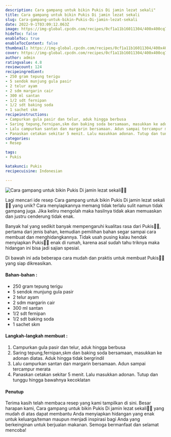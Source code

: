 ```yaml
---
description: Cara gampang untuk bikin Pukis Di jamin lezat sekali"
title: Cara gampang untuk bikin Pukis Di jamin lezat sekali
slug: Cara-gampang-untuk-bikin-Pukis-Di-jamin-lezat-sekali
date: 2022-9-1T03:09:12.063Z
image: https://img-global.cpcdn.com/recipes/0cf1a11b16011304/400x400cq70/photo.jpg
hideToc: false
enableToc: true
enableTocContent: false
thumbnail: https://img-global.cpcdn.com/recipes/0cf1a11b16011304/400x400cq70/photo.jpg
cover: https://img-global.cpcdn.com/recipes/0cf1a11b16011304/400x400cq70/photo.jpg
author: admin
ratingvalue: 4.8
reviewcount: 124
recipeingredient:
- 250 gram tepung terigu
- 5 sendok munjung gula pasir
- 2 telur ayam
- 2 sdm margarin cair
- 300 ml santan
- 1/2 sdt fernipan
- 1/2 sdt baking soda
- 1 sachet skm
recipeinstructions:
- Campurkan gula pasir dan telur, aduk hingga berbusa
- Saring tepung,fernipan,skm dan baking soda bersamaan, masukkan ke adonan diatas. Aduk hingga tidak bergrindil
- Lalu campurkan santan dan margarin bersamaan. Adun sampai tercampur merata
- Panaskan cetakan sekitar 5 menit. Lalu masukkan adonan. Tutup dan tunggu hingga bawahnya kecoklatan
categories:
- Resep

tags:
- Pukis

katakunci: Pukis
recipecuisine: Indonesian

---
```


![Cara gampang untuk bikin Pukis Di jamin lezat sekali👩‍🍳](https://img-global.cpcdn.com/recipes/0cf1a11b16011304/400x400cq70/photo.jpg)

Lagi mencari ide resep Cara gampang untuk bikin Pukis Di jamin lezat sekali👩‍🍳 yang unik? Cara menyiapkannya memang tidak terlalu sulit namun tidak gampang juga. Jika keliru mengolah maka hasilnya tidak akan memuaskan dan justru cenderung tidak enak.

Banyak hal yang sedikit banyak mempengaruhi kualitas rasa dari Pukis👩‍🍳, pertama dari jenis bahan, kemudian pemilihan bahan segar sampai cara membuat dan menghidangkannya. Tidak usah pusing kalau hendak menyiapkan Pukis👩‍🍳 enak di rumah, karena asal sudah tahu triknya maka hidangan ini bisa jadi sajian spesial.

Di bawah ini ada beberapa cara mudah dan praktis untuk membuat Pukis👩‍🍳 yang siap dikreasikan.

<!--inarticleads1-->

#### Bahan-bahan :

- 250 gram tepung terigu
- 5 sendok munjung gula pasir
- 2 telur ayam
- 2 sdm margarin cair
- 300 ml santan
- 1/2 sdt fernipan
- 1/2 sdt baking soda
- 1 sachet skm

<!--inarticleads2-->

#### Langkah-langkah membuat :

1. Campurkan gula pasir dan telur, aduk hingga berbusa
1. Saring tepung,fernipan,skm dan baking soda bersamaan, masukkan ke adonan diatas. Aduk hingga tidak bergrindil
1. Lalu campurkan santan dan margarin bersamaan. Adun sampai tercampur merata
1. Panaskan cetakan sekitar 5 menit. Lalu masukkan adonan. Tutup dan tunggu hingga bawahnya kecoklatan

#### Penutup

Terima kasih telah membaca resep yang kami tampilkan di sini. Besar harapan kami, Cara gampang untuk bikin Pukis Di jamin lezat sekali👩‍🍳 yang mudah di atas dapat membantu Anda menyiapkan hidangan yang enak untuk keluarga/teman maupun menjadi inspirasi bagi Anda yang berkeinginan untuk berjualan makanan. Semoga bermanfaat dan selamat mencoba!